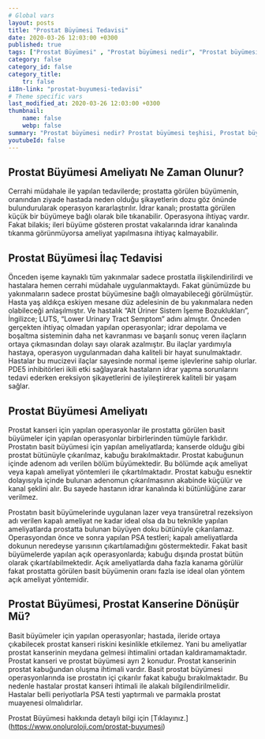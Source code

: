 ```yaml
---
# Global vars
layout: posts
title: "Prostat Büyümesi Tedavisi"
date: 2020-03-26 12:03:00 +0300
published: true
tags: ["Prostat Büyümesi" , "Prostat büyümesi nedir", "Prostat büyümesi teşhisi", " Prostat büyümesi belirtileri", "Prostat büyümesi tedavisi", "Prostat büyümesi Ameliyatı", "Prostat büyümesi ameliyatı ne zaman olunur", " Prostat büyümesi ilaç tedavisi", "Prostat büyümesi şikayetleri", "Prostat neden büyür", "Prostat büyümesi kansere dönüşür mü", "prostat büyümesi açık ameliyatı" , "prostat büyümesi kapalı ameliyatı"]
category: false
category_id: false
category_title:
    tr: false
i18n-link: "prostat-buyumesi-tedavisi"
# Theme specific vars
last_modified_at: 2020-03-26 12:03:00 +0300
thumbnail:
    name: false
    webp: false
summary: "Prostat büyümesi nedir? Prostat büyümesi teşhisi, Prostat büyümesi belirtileri, Prostat büyümesi tedavisi, Prostat büyümesi Ameliyatı, Prostat büyümesi ameliyatı ne zaman olunur? Prostat büyümesi ilaç tedavisi, Prostat büyümesi şikayetleri, Prostat neden büyür? , Prostat büyümesi kansere dönüşür mü? , Prostat büyümesi açık ameliyatı , Prostat büyümesi kapalı ameliyatı "
youtubeId: false
---
```






## Prostat Büyümesi Ameliyatı Ne Zaman Olunur?

Cerrahi müdahale ile yapılan tedavilerde; prostatta görülen büyümenin, oranından ziyade hastada neden olduğu şikayetlerin dozu göz önünde bulundurularak operasyon kararlaştırılır. İdrar kanalı; prostatta görülen küçük bir büyümeye bağlı olarak bile tıkanabilir. Operasyona ihtiyaç vardır. Fakat bilakis; ileri büyüme gösteren prostat vakalarında idrar kanalında tıkanma görünmüyorsa ameliyat yapılmasına ihtiyaç kalmayabilir.

## Prostat Büyümesi İlaç Tedavisi

Önceden işeme kaynaklı tüm yakınmalar sadece prostatla ilişkilendirilirdi ve hastalara hemen cerrahi müdahale uygulanmaktaydı. Fakat günümüzde bu yakınmaların sadece prostat büyümesine bağlı olmayabileceği görülmüştür. Hasta yaş aldıkça eskiyen mesane düz adelesinin de bu yakınmalara neden olabileceği anlaşılmıştır. Ve hastalık “Alt Üriner Sistem İşeme Bozuklukları”, İngilizce; LUTS, “Lower Urinary Tract Semptom” adını almıştır. Önceden gerçekten ihtiyaç olmadan yapılan operasyonlar; idrar depolama ve boşaltma sisteminin daha net kavranması ve başarılı sonuç veren ilaçların ortaya çıkmasından dolayı sayı olarak azalmıştır. Bu ilaçlar yardımıyla hastaya, operasyon uygulanmadan daha kaliteli bir hayat sunulmaktadır. Hastalar bu mucizevi ilaçlar sayesinde normal işeme işlevlerine sahip olurlar.  PDE5 inhibitörleri ikili etki sağlayarak  hastaların idrar yapma sorunlarını tedavi ederken ereksiyon şikayetlerini de iyileştirerek kaliteli bir yaşam sağlar.

## Prostat Büyümesi Ameliyatı

Prostat kanseri için yapılan operasyonlar ile prostatta görülen basit büyümeler için yapılan operasyonlar birbirlerinden tümüyle farklıdır. Prostatın basit büyümesi için yapılan ameliyatlarda; kanserde olduğu gibi prostat bütünüyle çıkarılmaz, kabuğu bırakılmaktadır. Prostat kabuğunun içinde adenom adı verilen bölüm büyümektedir. Bu bölümde açık ameliyat veya kapalı ameliyat yöntemleri ile çıkartılmaktadır. Prostat kabuğu esnektir dolayısıyla içinde bulunan adenomun çıkarılmasının akabinde küçülür ve kanal şeklini alır. Bu sayede hastanın idrar kanalında ki bütünlüğüne zarar verilmez.

Prostatın basit büyümelerinde uygulanan lazer veya transüretral rezeksiyon adı verilen kapalı ameliyat ne kadar ideal olsa da bu teknikle yapılan ameliyatlarda prostatta bulunan büyüyen doku bütünüyle çıkarılamaz. Operasyondan önce ve sonra yapılan PSA testleri; kapalı ameliyatlarda dokunun neredeyse yarısının çıkartılamadığını göstermektedir. Fakat basit büyümelerde yapılan açık operasyonlarda; kabuğu dışında prostat bütün olarak çıkartılabilmektedir. Açık ameliyatlarda daha fazla kanama görülür fakat prostatta görülen basit büyümenin oranı fazla ise ideal olan yöntem açık ameliyat yöntemidir.

## Prostat Büyümesi, Prostat Kanserine Dönüşür Mü?

Basit büyümeler için yapılan operasyonlar; hastada, ileride ortaya çıkabilecek prostat kanseri riskini kesinlikle etkilemez. Yani bu ameliyatlar prostat kanserinin meydana gelmesi ihtimalini ortadan kaldıramamaktadır. Prostat kanseri ve prostat büyümesi ayrı 2 konudur. Prostat kanserinin prostat kabuğundan oluşma ihtimali vardır. Basit prostat büyümesi operasyonlarında ise prostatın içi çıkarılır fakat kabuğu bırakılmaktadır. Bu nedenle hastalar prostat kanseri ihtimali ile alakalı bilgilendirilmelidir. Hastalar belli periyotlarla PSA testi yaptırmalı ve parmakla prostat muayenesi olmalıdırlar.




Prostat Büyümesi hakkında detaylı bilgi için [Tıklayınız.] (https://www.onoluroloji.com/prostat-buyumesi)
